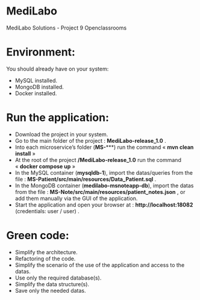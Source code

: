 # MediLabo
MediLabo Solutions - Project 9 Openclassrooms

# Environment:

You should already have on your system:
- MySQL installed.
- MongoDB installed.
- Docker installed.

# Run the application:

- Download the project in your system.
- Go to the main folder of the project : **MediLabo-release_1.0** .
- Into each microservice’s folder (**MS-*****) run the command « **mvn clean install** »
- At the root of the project **/MediLabo-release_1.0** run the command « **docker compose up** » 
- In the MySQL container (**mysqldb-1**), import the datas/queries from the file : **MS-Patient/src/main/resources/Data_Patient.sql** .
- In the MongoDB container (**medilabo-msnoteapp-db**), import the datas from the file : **MS-Note/src/main/resources/patient_notes.json** , or add them manually via the GUI of the application.
- Start the application and open your browser at : **http://localhost:18082** (credentials: user / user) .

# Green code:
- Simplify the architecture.
- Refactoring of the code.
- Simplify the scenario of the use of the application and access to the datas.
- Use only the required database(s).
- Simplify the data structure(s).
- Save only the needed datas.
